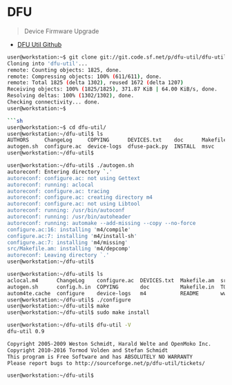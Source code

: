 # DFU

> Device Firmware Upgrade

- [DFU Util Github](https://github.com/Stefan-Schmidt/dfu-util) 

```sh
user@workstation:~$ git clone git://git.code.sf.net/p/dfu-util/dfu-util
Cloning into 'dfu-util'...
remote: Counting objects: 1825, done.
remote: Compressing objects: 100% (611/611), done.
remote: Total 1825 (delta 1302), reused 1672 (delta 1207)
Receiving objects: 100% (1825/1825), 371.87 KiB | 64.00 KiB/s, done.
Resolving deltas: 100% (1302/1302), done.
Checking connectivity... done.
user@workstation:~$ 

```sh
user@workstation:~$ cd dfu-util/
user@workstation:~/dfu-util$ ls
AUTHORS     ChangeLog     COPYING      DEVICES.txt    doc      Makefile.am  README  TODO
autogen.sh  configure.ac  device-logs  dfuse-pack.py  INSTALL  msvc         src     www
user@workstation:~/dfu-util$ 
```

```sh
user@workstation:~/dfu-util$ ./autogen.sh 
autoreconf: Entering directory `.'
autoreconf: configure.ac: not using Gettext
autoreconf: running: aclocal 
autoreconf: configure.ac: tracing
autoreconf: configure.ac: creating directory m4
autoreconf: configure.ac: not using Libtool
autoreconf: running: /usr/bin/autoconf
autoreconf: running: /usr/bin/autoheader
autoreconf: running: automake --add-missing --copy --no-force
configure.ac:16: installing 'm4/compile'
configure.ac:7: installing 'm4/install-sh'
configure.ac:7: installing 'm4/missing'
src/Makefile.am: installing 'm4/depcomp'
autoreconf: Leaving directory `.'
user@workstation:~/dfu-util$ 
```

```sh
user@workstation:~/dfu-util$ ls
aclocal.m4      ChangeLog    configure.ac  DEVICES.txt  Makefile.am  src
autogen.sh      config.h.in  COPYING       doc          Makefile.in  TODO
autom4te.cache  configure    device-logs   m4           README       www
user@workstation:~/dfu-util$ ./configure 
user@workstation:~/dfu-util$ make
user@workstation:~/dfu-util$ sudo make install
```

```sh
user@workstation:~/dfu-util$ dfu-util -V
dfu-util 0.9

Copyright 2005-2009 Weston Schmidt, Harald Welte and OpenMoko Inc.
Copyright 2010-2016 Tormod Volden and Stefan Schmidt
This program is Free Software and has ABSOLUTELY NO WARRANTY
Please report bugs to http://sourceforge.net/p/dfu-util/tickets/

user@workstation:~/dfu-util$ 
```